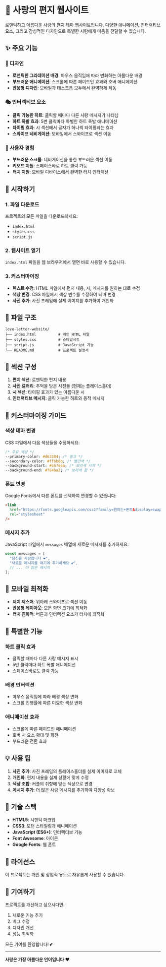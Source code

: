 # 💌 사랑의 편지 웹사이트

로맨틱하고 아름다운 사랑의 편지 테마 웹사이트입니다. 다양한 애니메이션, 인터랙티브 요소, 그리고 감성적인 디자인으로 특별한 사람에게 마음을 전달할 수 있습니다.

## ✨ 주요 기능

### 🎨 디자인

- **로맨틱한 그라데이션 배경**: 마우스 움직임에 따라 변화하는 아름다운 배경
- **부드러운 애니메이션**: 스크롤에 따른 페이드인 효과와 호버 애니메이션
- **반응형 디자인**: 모바일과 데스크톱 모두에서 완벽하게 작동

### 🎭 인터랙티브 요소

- **클릭 가능한 하트**: 클릭할 때마다 다른 사랑 메시지가 나타남
- **하트 폭발 효과**: 5번 클릭마다 특별한 하트 폭발 애니메이션
- **타이핑 효과**: 시 섹션에서 글자가 하나씩 타이핑되는 효과
- **스와이프 네비게이션**: 모바일에서 스와이프로 섹션 이동

### 📱 사용자 경험

- **부드러운 스크롤**: 네비게이션을 통한 부드러운 섹션 이동
- **키보드 지원**: 스페이스바로 하트 클릭 가능
- **터치 지원**: 모바일 디바이스에서 완벽한 터치 인터랙션

## 🚀 시작하기

### 1. 파일 다운로드

프로젝트의 모든 파일을 다운로드하세요:

- `index.html`
- `styles.css`
- `script.js`

### 2. 웹사이트 열기

`index.html` 파일을 웹 브라우저에서 열면 바로 사용할 수 있습니다.

### 3. 커스터마이징

- **텍스트 수정**: HTML 파일에서 편지 내용, 시, 메시지를 원하는 대로 수정
- **색상 변경**: CSS 파일에서 색상 변수를 수정하여 테마 변경
- **사진 추가**: 사진 프레임에 실제 이미지를 추가하여 개인화

## 📁 파일 구조

```
love-letter-website/
├── index.html          # 메인 HTML 파일
├── styles.css          # 스타일시트
├── script.js           # JavaScript 기능
└── README.md           # 프로젝트 설명서
```

## 🎯 섹션 구성

1. **편지 섹션**: 로맨틱한 편지 내용
2. **사진 갤러리**: 추억을 담은 사진들 (현재는 플레이스홀더)
3. **시 섹션**: 타이핑 효과가 있는 아름다운 시
4. **인터랙티브 메시지**: 클릭 가능한 하트와 동적 메시지

## 🎨 커스터마이징 가이드

### 색상 테마 변경

CSS 파일에서 다음 색상들을 수정하세요:

```css
/* 주요 색상 */
--primary-color: #d63384; /* 핑크 */
--secondary-color: #ff6b6b; /* 빨간색 */
--background-start: #667eea; /* 보라색 시작 */
--background-end: #764ba2; /* 보라색 끝 */
```

### 폰트 변경

Google Fonts에서 다른 폰트를 선택하여 변경할 수 있습니다:

```html
<link
  href="https://fonts.googleapis.com/css2?family=원하는+폰트&display=swap"
  rel="stylesheet"
/>
```

### 메시지 추가

JavaScript 파일에서 `messages` 배열에 새로운 메시지를 추가하세요:

```javascript
const messages = [
  "당신을 사랑합니다 ❤️",
  "새로운 메시지를 여기에 추가하세요 💕",
  // ... 더 많은 메시지
];
```

## 📱 모바일 최적화

- **터치 제스처**: 위아래 스와이프로 섹션 이동
- **반응형 레이아웃**: 모든 화면 크기에 최적화
- **터치 친화적**: 버튼과 인터랙션 요소가 터치에 최적화

## 🌟 특별한 기능

### 하트 클릭 효과

- 클릭할 때마다 다른 사랑 메시지 표시
- 5번 클릭마다 하트 폭발 애니메이션
- 스페이스바로도 클릭 가능

### 배경 인터랙션

- 마우스 움직임에 따라 배경 색상 변화
- 스크롤 진행률에 따른 미묘한 색상 변화

### 애니메이션 효과

- 스크롤에 따른 페이드인 애니메이션
- 호버 시 요소 확대 및 회전
- 부드러운 전환 효과

## 💡 사용 팁

1. **사진 추가**: 사진 프레임의 플레이스홀더를 실제 이미지로 교체
2. **개인화**: 편지 내용을 실제 상황에 맞게 수정
3. **색상 조합**: 커플의 취향에 맞는 색상으로 변경
4. **메시지 추가**: 더 많은 사랑 메시지를 추가하여 다양성 확보

## 🔧 기술 스택

- **HTML5**: 시맨틱 마크업
- **CSS3**: 모던 스타일링과 애니메이션
- **JavaScript (ES6+)**: 인터랙티브 기능
- **Font Awesome**: 아이콘
- **Google Fonts**: 웹 폰트

## 📄 라이선스

이 프로젝트는 개인 및 상업적 용도로 자유롭게 사용할 수 있습니다.

## 🤝 기여하기

프로젝트를 개선하고 싶으시다면:

1. 새로운 기능 추가
2. 버그 수정
3. 디자인 개선
4. 성능 최적화

모든 기여를 환영합니다! 💕

---

**사랑은 가장 아름다운 언어입니다** ❤️
